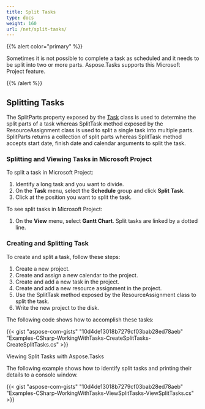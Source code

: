 ```yaml
---
title: Split Tasks
type: docs
weight: 160
url: /net/split-tasks/
---
```


{{% alert color="primary" %}} 

Sometimes it is not possible to complete a task as scheduled and it needs to be split into two or more parts. Aspose.Tasks supports this Microsoft Project feature.

{{% /alert %}} 
## **Splitting Tasks**
The SplitParts property exposed by the [Task](http://www.aspose.com/api/net/tasks/aspose.tasks/task) class is used to determine the split parts of a task whereas SplitTask method exposed by the ResourceAssignment class is used to split a single task into multiple parts. SplitParts returns a collection of split parts whereas SplitTask method accepts start date, finish date and calendar arguments to split the task.
### **Splitting and Viewing Tasks in Microsoft Project**
To split a task in Microsoft Project:

1. Identify a long task and you want to divide.
1. On the **Task** menu, select the **Schedule** group and click **Split Task**.
1. Click at the position you want to split the task.

To see split tasks in Microsoft Project:

1. On the **View** menu, select **Gantt Chart**.
   Split tasks are linked by a dotted line.
### **Creating and Splitting Task**
To create and split a task, follow these steps:

1. Create a new project.
1. Create and assign a new calendar to the project.
1. Create and add a new task in the project.
1. Create and add a new resource assignment in the project.
1. Use the SplitTask method exposed by the ResourceAssignment class to split the task.
1. Write the new project to the disk.

The following code shows how to accomplish these tasks:

{{< gist "aspose-com-gists" "10d4de13018b7279cf03bab28ed78aeb" "Examples-CSharp-WorkingWithTasks-CreateSplitTasks-CreateSplitTasks.cs" >}}


Viewing Split Tasks with Aspose.Tasks

The following example shows how to identify split tasks and printing their details to a console window.

{{< gist "aspose-com-gists" "10d4de13018b7279cf03bab28ed78aeb" "Examples-CSharp-WorkingWithTasks-ViewSplitTasks-ViewSplitTasks.cs" >}}
